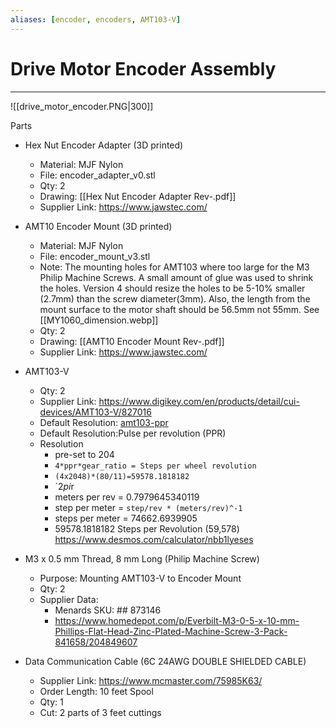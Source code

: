 ```yaml
---
aliases: [encoder, encoders, AMT103-V]
---
```

# Drive Motor Encoder Assembly
---
![[drive_motor_encoder.PNG|300]]


Parts

- Hex Nut Encoder Adapter (3D printed)
	- Material: MJF Nylon
	- File: encoder_adapter_v0.stl
	- Qty: 2
	- Drawing: [[Hex Nut Encoder Adapter Rev-.pdf]]
	- Supplier Link: https://www.jawstec.com/

- AMT10 Encoder Mount (3D printed)
	- Material: MJF Nylon	
	- File: encoder_mount_v3.stl
	- Note: The mounting holes for AMT103 where too large for the M3 Philip Machine Screws. A small amount of glue was used to shrink the holes. Version 4 should resize the holes to be 5-10% smaller (2.7mm) than the screw diameter(3mm). Also, the length from the mount surface to the motor shaft should be 56.5mm not 55mm. See [[MY1060_dimension.webp]]
	- Qty: 2
	- Drawing: [[AMT10 Encoder Mount Rev-.pdf]]
	- Supplier Link: https://www.jawstec.com/

- AMT103-V
	- Qty: 2
	- Supplier Link: https://www.digikey.com/en/products/detail/cui-devices/AMT103-V/827016
	-  Default Resolution:  [amt103-ppr]
	- Default Resolution:Pulse per revolution (PPR)
	- Resolution
		- pre-set to 204
		- `4*ppr*gear_ratio = Steps per wheel revolution`
		- `(4x2048)*(80/11)=59578.1818182`
		- `2*pi*r
		- meters per rev = 0.7979645340119
		- step per meter = `step/rev * (meters/rev)^-1`
		- steps per meter = 74662.6939905
		- 59578.1818182 Steps per Revolution (59,578)
	https://www.desmos.com/calculator/nbb1lyeses

		

- M3 x 0.5 mm Thread, 8 mm Long (Philip Machine Screw)
	- Purpose: Mounting AMT103-V to Encoder Mount
	- Qty: 2
	- Supplier Data: 
		- Menards SKU: ## 873146
		- https://www.homedepot.com/p/Everbilt-M3-0-5-x-10-mm-Phillips-Flat-Head-Zinc-Plated-Machine-Screw-3-Pack-841658/204849607

- Data Communication Cable (6C 24AWG DOUBLE SHIELDED CABLE)
	- Supplier Link: https://www.mcmaster.com/75985K63/
	- Order Length: 10 feet Spool
	- Qty: 1
	- Cut:
		2 parts of 3 feet cuttings
		
		
	[amt103-ppr]: 2048